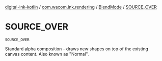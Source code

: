 [digital-ink-kotlin](../../index.md) / [com.wacom.ink.rendering](../index.md) / [BlendMode](index.md) / [SOURCE_OVER](./-s-o-u-r-c-e_-o-v-e-r.md)

# SOURCE_OVER

`SOURCE_OVER`

Standard alpha composition - draws new shapes on top of the existing canvas content. Also known as "Normal".

